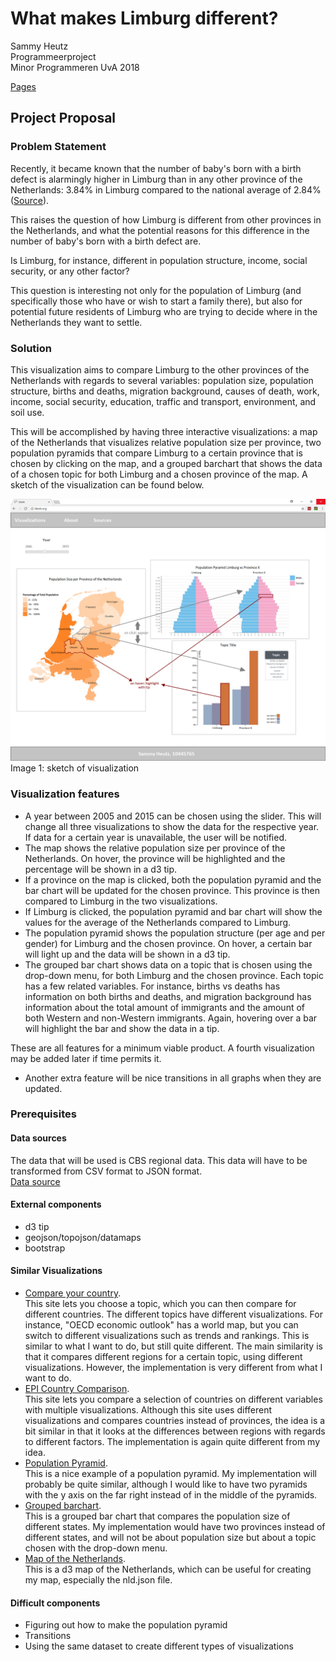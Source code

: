 # What makes Limburg different?

Sammy Heutz  
Programmeerproject  
Minor Programmeren UvA 2018  

[Pages](https://SammyH1994.github.io/project)

## Project Proposal

### Problem Statement
Recently, it became known that the number of baby's born with a birth defect is alarmingly higher in Limburg than in any other province of the Netherlands: 3.84% in Limburg compared to the national average of 2.84% ([Source](https://www.limburger.nl/cnt/dmf20180524_00062550/alarmerend-meer-baby-s-met-afwijkingen-in-limburg)). 

This raises the question of how Limburg is different from other provinces in the Netherlands, and what the potential reasons for this difference in the number of baby's born with a birth defect are. 

Is Limburg, for instance, different in population structure, income, social security, or any other factor?

This question is interesting not only for the population of Limburg (and specifically those who have or wish to start a family there), but also for potential future residents of Limburg who are trying to decide where in the Netherlands they want to settle.

### Solution
This visualization aims to compare Limburg to the other provinces of the Netherlands with regards to several variables: population size, population structure, births and deaths, migration background, causes of death, work, income, social security, education, traffic and transport, environment, and soil use. 

This will be accomplished by having three interactive visualizations: a map of the Netherlands that visualizes relative population size per province, two population pyramids that compare Limburg to a certain province that is chosen by clicking on the map, and a grouped barchart that shows the data of a chosen topic for both Limburg and a chosen province of the map. A sketch of the visualization can be found below.

<img src="https://github.com/SammyH1994/project/blob/master/doc/sketch.png" />
Image 1: sketch of visualization

### Visualization features
- A year between 2005 and 2015 can be chosen using the slider. This will change all three visualizations to show the data for the respective year. If data for a certain year is unavailable, the user will be notified.
- The map shows the relative population size per province of the Netherlands. On hover, the province will be highlighted and the percentage will be shown in a d3 tip.
- If a province on the map is clicked, both the population pyramid and the bar chart will be updated for the chosen province. This province is then compared to Limburg in the two visualizations.
- If Limburg is clicked, the population pyramid and bar chart will show the values for the average of the Netherlands compared to Limburg.
- The population pyramid shows the population structure (per age and per gender) for Limburg and the chosen province. On hover, a certain bar will light up and the data will be shown in a d3 tip.
- The grouped bar chart shows data on a topic that is chosen using the drop-down menu, for both Limburg and the chosen province. Each topic has a few related variables. For instance, births vs deaths has information on both births and deaths, and migration background has information about the total amount of immigrants and the amount of both Western and non-Western immigrants. Again, hovering over a bar will highlight the bar and show the data in a tip.

These are all features for a minimum viable product. A fourth visualization may be added later if time permits it.
- Another extra feature will be nice transitions in all graphs when they are updated.

### Prerequisites

#### Data sources
The data that will be used is CBS regional data. This data will have to be transformed from CSV format to JSON format.  
[Data source](https://opendata.cbs.nl/statline/#/CBS/nl/dataset/70072ned/table?ts=1528142338597)

#### External components
- d3 tip
- geojson/topojson/datamaps
- bootstrap

#### Similar Visualizations
- [Compare your country](http://www.oecd.org/statistics/compare-your-country.html).   
This site lets you choose a topic, which you can then compare for different countries. The different topics have different visualizations. For instance, "OECD economic outlook" has a world map, but you can switch to different visualizations such as trends and rankings. This is similar to what I want to do, but still quite different. The main similarity is that it compares different regions for a certain topic, using different visualizations. However, the implementation is very different from what I want to do.
- [EPI Country Comparison](http://visuals.datadriven.yale.edu/countrycompare/).  
This site lets you compare a selection of countries on different variables with multiple visualizations. Although this site uses different visualizations and compares countries instead of provinces, the idea is a bit similar in that it looks at the differences between regions with regards to different factors. The implementation is again quite different from my idea.
- [Population Pyramid](https://bl.ocks.org/borgar/b952bb581923c9993d68).  
This is a nice example of a population pyramid. My implementation will probably be quite similar, although I would like to have two pyramids with the y axis on the far right instead of in the middle of the pyramids. 
- [Grouped barchart](https://bl.ocks.org/mbostock/3887051).  
This is a grouped bar chart that compares the population size of different states. My implementation would have two provinces instead of different states, and will not be about population size but about a topic chosen with the drop-down menu.
- [Map of the Netherlands](http://bl.ocks.org/phil-pedruco/9344373).  
This is a d3 map of the Netherlands, which can be useful for creating my map, especially the nld.json file.
    
#### Difficult components
- Figuring out how to make the population pyramid
- Transitions
- Using the same dataset to create different types of visualizations
